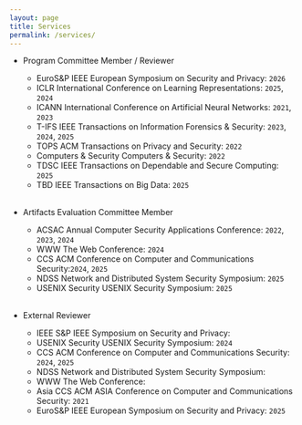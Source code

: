 ```yaml
---
layout: page
title: Services
permalink: /services/
---
```


* Program Committee Member / Reviewer
    * <span class="badge align-middle" style="min-width:75px;background-color:var(--global-theme-color)">EuroS&P</span> IEEE European Symposium on Security and Privacy: `2026` 
    * <span class="badge align-middle" style="min-width:75px;background-color:var(--global-theme-color)">ICLR</span> International Conference on Learning Representations: `2025`, `2024`   
    * <span class="badge align-middle" style="min-width:75px;background-color:var(--global-theme-color)">ICANN</span> International Conference on Artificial Neural Networks: `2021`, `2023`
    * <span class="badge align-middle" style="min-width:75px;background-color:var(--global-theme-color)">T-IFS</span> IEEE Transactions on Information Forensics & Security: `2023`, `2024`, `2025`        
    * <span class="badge align-middle" style="min-width:75px;background-color:var(--global-theme-color)">TOPS</span> ACM Transactions on Privacy and Security: `2022`
    * <span class="badge align-middle" style="min-width:75px;background-color:var(--global-theme-color)">Computers & Security</span> Computers & Security: `2022`
	* <span class="badge align-middle" style="min-width:75px;background-color:var(--global-theme-color)">TDSC</span> IEEE Transactions on Dependable and Secure Computing: `2025`
    * <span class="badge align-middle" style="min-width:75px;background-color:var(--global-theme-color)">TBD</span> IEEE Transactions on Big Data: `2025`
     <br/><br/>       
    
* Artifacts Evaluation Committee Member
    * <span class="badge align-middle" style="min-width:75px;background-color:var(--global-theme-color)">ACSAC </span> Annual Computer Security Applications Conference: `2022`, `2023`, `2024` 
    * <span class="badge align-middle" style="min-width:75px;background-color:var(--global-theme-color)">WWW</span> The Web Conference: `2024` 
    * <span class="badge align-middle" style="min-width:75px;background-color:var(--global-theme-color)">CCS</span> ACM Conference on Computer and Communications Security:`2024`, `2025`
    * <span class="badge align-middle" style="min-width:75px;background-color:var(--global-theme-color)">NDSS</span> Network and Distributed System Security Symposium: `2025`
    * <span class="badge align-middle" style="min-width:75px;background-color:var(--global-theme-color)">USENIX Security</span> USENIX Security Symposium: `2025`
	 <br/><br/> 

* External Reviewer
    * <span class="badge align-middle" style="min-width:75px;background-color:var(--global-theme-color)">IEEE S&P </span> IEEE Symposium on Security and Privacy:  
	* <span class="badge align-middle" style="min-width:75px;background-color:var(--global-theme-color)">USENIX Security</span> USENIX Security Symposium: `2024` 
    * <span class="badge align-middle" style="min-width:75px;background-color:var(--global-theme-color)">CCS</span> ACM Conference on Computer and Communications Security: `2024`, `2025`
    * <span class="badge align-middle" style="min-width:75px;background-color:var(--global-theme-color)">NDSS</span> Network and Distributed System Security Symposium: 
	* <span class="badge align-middle" style="min-width:75px;background-color:var(--global-theme-color)">WWW</span> The Web Conference:  
	* <span class="badge align-middle" style="min-width:75px;background-color:var(--global-theme-color)">Asia CCS</span> ACM ASIA Conference on Computer and Communications Security: `2021` 
    * <span class="badge align-middle" style="min-width:75px;background-color:var(--global-theme-color)">EuroS&P</span> IEEE European Symposium on Security and Privacy: `2025` 
    